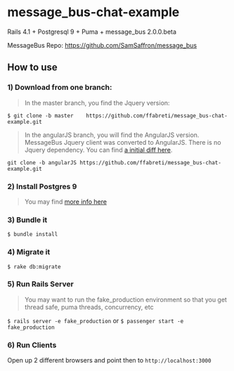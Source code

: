 # message_bus-chat-example
Rails 4.1 + Postgresql 9 + Puma + message_bus 2.0.0.beta

MessageBus Repo: https://github.com/SamSaffron/message_bus

## How to use


### 1) Download from one branch:

>In the master branch,    you find the Jquery version:

`$ git clone -b master    https://github.com/ffabreti/message_bus-chat-example.git`

> In the angularJS branch, you will find the AngularJS version.
MessageBus Jquery client was converted to AngularJS.
There is no Jquery dependency. You can find [a initial diff here](https://github.com/ffabreti/message_bus-chat-example/commit/2cf8a138cdf572868ec64b908ca6d95b127ae774).


`git clone -b angularJS https://github.com/ffabreti/message_bus-chat-example.git`

### 2) Install Postgres 9
> You may find [more info here](https://wiki.postgresql.org/wiki/Detailed_installation_guides) 

### 3) Bundle it
`$ bundle install`

### 4) Migrate it
`$ rake db:migrate`

### 5) Run Rails Server
> You may want to run the fake_production environment so that you get thread safe, puma threads, concurrency, etc

`$ rails server -e fake_production` or `$ passenger start -e fake_production`

### 6) Run Clients
Open up 2 different browsers and point then to `http://localhost:3000`

